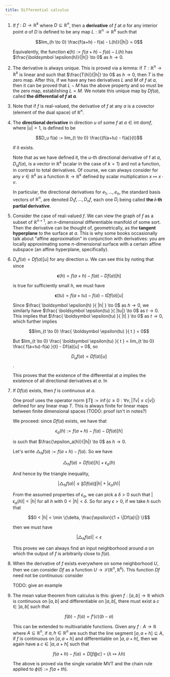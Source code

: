 ```yaml
---
title: Differential calculus
---
```


1. If $f: D \to \mathbb{R}^k$ where $D \subseteq \mathbb{R}^n$, then a **derivative** of $f$ at $a$ for any interior point $a$ of $D$ is defined to be any map $L: \mathbb{R}^n \to \mathbb{R}^k$ such that

    $$lim_{h \to 0} \frac{f(a+h) - f(a) - L(h)}{|h|} = 0$$

    Equivalently, the function $\boldsymbol \epsilon (h) := f(a+h) - f(a) - L(h)$ has $\frac{\boldsymbol \epsilon(h)}{|h|} \to 0$ as $h \to 0$.

2. The derivative is always unique. This is proved via a lemma: if $T: \mathbb{R}^n \to \mathbb{R}^k$ is linear and such that $\frac{T(h)}{|h|} \to 0$ as $h \to 0$, then $T$ is the zero map. After this, if we have any two derivatives $L$ and $M$ of $f$ at $a$, then it can be proved that $L - M$ has the above property and so must be the zero map, establishing $L = M$. We notate this unique map by $Df(a)$, called **the differential of $f$ at $a$**.

3. Note that if $f$ is real-valued, the derivative of $f$ at any $a$ is a covector (element of the dual space) of $\mathbb{R}^n$.

4. The **directional derivative** in direction $u$ of some $f$ at $a \in \text{int} \text{ dom} f$, where $|u| = 1$, is defined to be

    $$D_u f(a) := lim_{t \to 0} \frac{(f(a+tu) - f(a)}{t}$$

    if it exists.

    Note that as we have defined it, the $u$-th directional derivative of f at $a$, $D_u f(a)$, is a vector in $\mathbb{R}^k$ (scalar in the case of $k = 1$) and not a function, in contrast to total derivatives. Of course, we can always consider for any $v \in \mathbb{R}^k$ as a function $\mathbb{R} \to \mathbb{R}^k$ defined by scalar multiplication $x \mapsto x \cdot v$.

    In particular, the directional derivatives for $e_1, \ldots, e_n$, the standard basis vectors of $\mathbb{R}^n$, are denoted $D_1 f, \ldots, D_n f$, each one $D_i$ being called **the $i$-th partial derivative**.

5. Consider the case of real-valued $f$. We can view the graph of $f$ as a subset of $\mathbb{R}^{n+1}$, an $n$-dimensional differentiable manifold of some sort. Then the derivative can be thought of, geometrically, as the **tangent hyperplane** to the surface at $a$. This is why some books occasionally talk about "affine approximation" in conjunction with derivatives: you are locally approximating some $n$-dimensional surface with a certain affine subspace (an affine hyperplane, specifically).

6. $D_u f(a) = Df(a)[u]$ for any direction $u$. We can see this by noting that since

    $$\boldsymbol \epsilon(h) = f(a+h) - f(a) - Df(a)[h]$$

    is true for sufficiently small $h$, we must have

    $$\boldsymbol \epsilon(tu) = f(a+tu) - f(a) - t Df(a)[u]$$

    Since $\frac{ \boldsymbol \epsilon(h) }{ |h| } \to 0$ as $h \to 0$, we similarly have $\frac{ \boldsymbol \epsilon(tu) }{ |tu|} \to 0$ as $t \to 0$. This implies that $\frac{ \boldsymbol \epsilon(tu) }{ |t| } \to 0$ as $t \to 0$, which further implies

    $$lim_{t \to 0} \frac{ \boldsymbol \epsilon(tu) }{ t } = 0$$

    But $lim_{t \to 0} \frac{ \boldsymbol \epsilon(tu) }{ t } = lim_{t \to 0} \frac{ f(a+tu)-f(a) }{t} - Df(a)[u] = 0$, so

    $$D_u f(a) = Df(a)[u]$$.

    This proves that the existence of the differential at $a$ implies the existence of all directional derivatives at $a$. In

7. If $Df(a)$ exists, then $f$ is continuous at $a$.

    One proof uses the operator norm $\|T\| := \inf \{c \geq 0 : \forall v, |Tv| \leq c |v|\}$ defined for any linear map $T$. This is always finite for linear maps between finite dimensional spaces (TODO: proof isn't in notes?)

    We proceed: since $Df(a)$ exists, we have that

    $$\epsilon_a(h) := f(a+h) - f(a) - Df(a)[h]$$

    is such that $\frac{\epsilon_a(h)}{|h|} \to 0$ as $h \to 0$.

    Let's write $\triangle_h f(a) := f(a+h) - f(a)$. So we have

    $$\triangle_h f(a) = Df(a)[h] + \epsilon_a(h)$$

    And hence by the triangle inequality,

    $$|\triangle_h f(a)| \leq \|Df(a)\| |h| + |\epsilon_a(h)|$$

    From the assumed properties of $\epsilon_a$, we can pick a $\delta > 0$ such that $|\epsilon_a(h)| < |h|$ for all $h$ with $0 < |h| < \delta$. So for any $\epsilon > 0$, if we take $h$ such that

    $$0 < |h| < \min \{\delta, \frac{\epsilon}{1 + \|Df(a)\|} \}$$

    then we must have

    $$|\triangle_h f(a)| < \epsilon$$

    This proves we can always find an input neighborhood around $a$ on which the output of $f$ is arbitrarily close to $f(a)$.

8. When the derivative of $f$ exists everywhere on some neighborhood $U$, then we can consider $Df$ as a function $U \to \mathcal{L}(\mathbb{R}^n, \mathbb{R}^k)$. This function $Df$ need not be continuous: consider 

    TODO: give an example

9. The mean value theorem from calculus is this: given $f: [a, b] \to \mathbb{R}$ which is continuous on $[a, b]$ and differentiable on $]a, b[$, there must exist a $c \in ]a, b[$ such that

    $$f(b)-f(a) = f'(c) (b - a)$$

    This can be extended to multivariable functions. Given any $f: A \to \mathbb{R}$ where $A \subseteq \mathbb{R}^n$, if $a, h \in \mathbb{R}^n$ are such that the line segment $[a, a+h] \subseteq A$, if $f$ is continuous on $[a, a+h]$ and differentiable on $]a, a+h[$, then we again have a $c \in ]a, a+h[$ such that

    $$f(a+h)-f(a) = D[f @ c] \circ (\lambda \mapsto \lambda h)$$

    The above is proved via the single variable MVT and the chain rule applied to $\phi(t) := f(a + th)$.
